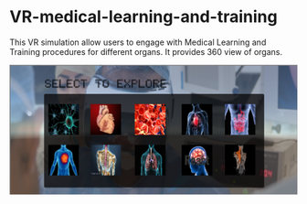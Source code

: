 # VR-medical-learning-and-training
This VR simulation allow users to engage with Medical Learning and Training procedures for different organs.
It provides 360 view of organs.

![Screenshot](ss3.png)
